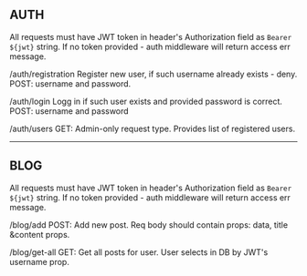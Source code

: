 ## AUTH

All requests must have JWT token in header's Authorization field as `Bearer ${jwt}` string. If no token provided - auth middleware will return access err message.

/auth/registration
Register new user, if such username already exists - deny.
POST: username and password.

/auth/login
Logg in if such user exists and provided password is correct.
POST: username and password

/auth/users
GET: Admin-only request type. Provides list of registered users.

---

## BLOG

All requests must have JWT token in header's Authorization field as `Bearer ${jwt}` string. If no token provided - auth middleware will return access err message.

/blog/add
POST: Add new post. Req body should contain props: data, title &content props.

/blog/get-all
GET: Get all posts for user. User selects in DB by JWT's username prop. 
